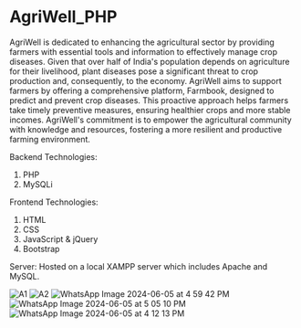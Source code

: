 # AgriWell_PHP

AgriWell is dedicated to enhancing the agricultural sector by providing farmers with essential tools and information to effectively manage crop diseases. Given that over half of India's population depends on agriculture for their livelihood, plant diseases pose a significant threat to crop production and, consequently, to the economy. AgriWell aims to support farmers by offering a comprehensive platform, Farmbook, designed to predict and prevent crop diseases. This proactive approach helps farmers take timely preventive measures, ensuring healthier crops and more stable incomes. AgriWell's commitment is to empower the agricultural community with knowledge and resources, fostering a more resilient and productive farming environment.

Backend Technologies:
1. PHP
2. MySQLi

Frontend Technologies:
1. HTML
2. CSS
3. JavaScript & jQuery
4. Bootstrap

Server: Hosted on a local XAMPP server which includes Apache and MySQL.

![A1](https://github.com/anuja2120/AgriWell_PHP/assets/137266229/7d009340-7030-4a50-bfff-46719f07c8cd)
![A2](https://github.com/anuja2120/AgriWell_PHP/assets/137266229/d58b4aa0-c343-4f2e-9139-c12c5c8cc6f7)
![WhatsApp Image 2024-06-05 at 4 59 42 PM](https://github.com/anuja2120/AgriWell_PHP/assets/137266229/7cea0b70-1095-4972-9ed8-6d6bbaa25ac7)
![WhatsApp Image 2024-06-05 at 5 05 10 PM](https://github.com/anuja2120/AgriWell_PHP/assets/137266229/57a47cb4-3cc8-4363-bc91-17d5b8ca8199)
![WhatsApp Image 2024-06-05 at 4 12 13 PM](https://github.com/anuja2120/AgriWell_PHP/assets/137266229/6f268478-4730-45bb-97c2-256a09970218)
